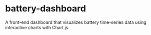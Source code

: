 # battery-dashboard
A front-end dashboard that visualizes battery time-series data using interactive charts with Chart.js. 
